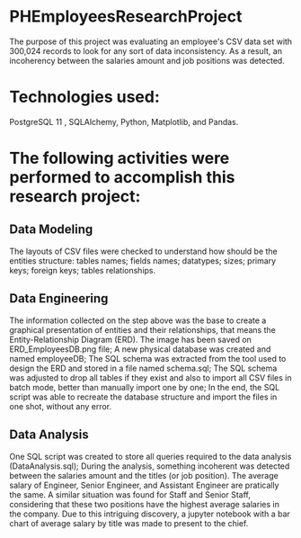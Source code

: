 # PHEmployeesResearchProject
The purpose of this project was evaluating an employee's CSV data set with 300,024 records to look for any sort of data inconsistency. As a result, an incoherency between the salaries amount and job positions was detected.

# Technologies used: 
PostgreSQL 11 , SQLAlchemy, Python, Matplotlib, and Pandas.

# The following activities were performed to accomplish this research project:
## Data Modeling
The layouts of CSV files were checked to understand how should be the entities structure:
tables names;
fields names;
datatypes;
sizes;
primary keys;
foreign keys;
tables relationships.

## Data Engineering
The information collected on the step above was the base to create a graphical presentation of entities and their relationships, that means the Entity-Relationship Diagram (ERD). The image has been saved on ERD_EmployeesDB.png file;
A new physical database was created and named employeeDB;
The SQL schema was extracted from the tool used to design the ERD and stored in a file named schema.sql;
The SQL schema was adjusted to drop all tables if they exist and also to import all CSV files in batch mode, better than manually import one by one;
In the end, the SQL script was able to recreate the database structure and import the files in one shot, without any error.

## Data Analysis
One SQL script was created to store all queries required to the data analysis (DataAnalysis.sql);
During the analysis, something incoherent was detected between the salaries amount and the titles (or job position). The average salary of Engineer, Senior Engineer, and Assistant Engineer are pratically the same. A similar situation was found for Staff and Senior Staff, considering that these two positions have the highest average salaries in the company. Due to this intriguing discovery, a jupyter notebook with a bar chart of average salary by title was made to present to the chief.

